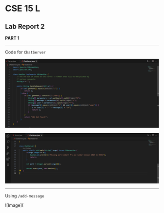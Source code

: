 # CSE 15 L
## Lab Report 2

**PART 1**
***
Code for `ChatServer`

![Image](WhatsApp%20Image%202024-01-30%20at%2011.34.36%20AM.jpeg)

![Image](WhatsApp%20Image%202024-01-30%20at%2011.35.00%20AM.jpeg)

***

Using `/add-message`

![Image](
